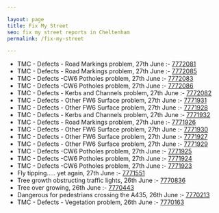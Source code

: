 ```yaml
---

layout: page
title: Fix My Street
seo: fix my street reports in Cheltenham
permalink: /fix-my-street

---
```


<!-- fix_marker starts -->

- TMC - Defects - Road Markings problem, 27th June :- [7772081](https://www.fixmystreet.com/report/7772081)
- TMC - Defects - Road Markings problem, 27th June :- [7772085](https://www.fixmystreet.com/report/7772085)
- TMC - Defects -CW6 Potholes  problem, 27th June :- [7772083](https://www.fixmystreet.com/report/7772083)
- TMC - Defects -CW6 Potholes  problem, 27th June :- [7772086](https://www.fixmystreet.com/report/7772086)
- TMC - Defects - Kerbs and Channels problem, 27th June :- [7772082](https://www.fixmystreet.com/report/7772082)
- TMC - Defects - Other FW6  Surface problem, 27th June :- [7771931](https://www.fixmystreet.com/report/7771931)
- TMC - Defects - Other FW6  Surface problem, 27th June :- [7771928](https://www.fixmystreet.com/report/7771928)
- TMC - Defects - Kerbs and Channels problem, 27th June :- [7771932](https://www.fixmystreet.com/report/7771932)
- TMC - Defects - Road Markings problem, 27th June :- [7771926](https://www.fixmystreet.com/report/7771926)
- TMC - Defects - Other FW6  Surface problem, 27th June :- [7771930](https://www.fixmystreet.com/report/7771930)
- TMC - Defects - Other FW6  Surface problem, 27th June :- [7771927](https://www.fixmystreet.com/report/7771927)
- TMC - Defects - Other FW6  Surface problem, 27th June :- [7771929](https://www.fixmystreet.com/report/7771929)
- TMC - Defects -CW6 Potholes  problem, 27th June :- [7771925](https://www.fixmystreet.com/report/7771925)
- TMC - Defects -CW6 Potholes  problem, 27th June :- [7771924](https://www.fixmystreet.com/report/7771924)
- TMC - Defects -CW6 Potholes  problem, 27th June :- [7771923](https://www.fixmystreet.com/report/7771923)
- Fly tipping….. yet again, 27th June :- [7771551](https://www.fixmystreet.com/report/7771551)
- Tree growth obstructing traffic lights, 26th June :- [7770836](https://www.fixmystreet.com/report/7770836)
- Tree over growing, 26th June :- [7770443](https://www.fixmystreet.com/report/7770443)
- Dangerous for pedestrians crossing the A435, 26th June :- [7770213](https://www.fixmystreet.com/report/7770213)
- TMC - Defects - Vegetation problem, 26th June :- [7770163](https://www.fixmystreet.com/report/7770163)

<!-- fix_marker ends -->
